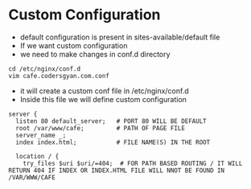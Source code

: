 # Custom Configuration
- default configuration is present in sites-available/default file
- If we want custom configuration
- we need to make changes in conf.d directory
```
cd /etc/nginx/conf.d
vim cafe.codersgyan.com.conf
```
- it will create a custom conf file in /etc/nginx/conf.d
- Inside this file we will define custom configuration
```
server {
  listen 80 default_server;   # PORT 80 WILL BE DEFAULT
  root /var/www/cafe;         # PATH OF PAGE FILE
  server_name _;
  index index.html;           # FILE NAME(S) IN THE ROOT 

  location / {
    try_files $uri $uri/=404;  # FOR PATH BASED ROUTING / IT WILL RETURN 404 IF INDEX OR INDEX.HTML FILE WILL NNOT BE FOUND IN /VAR/WWW/CAFE
```
